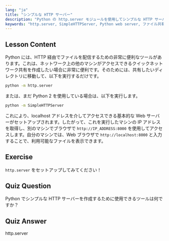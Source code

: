 ```yaml
---
lang: "ja"
title: "シンプルな HTTP サーバー"
description: "Python の http.server モジュールを使用してシンプルな HTTP サーバーを作成する方法を学びます。この初心者向けの Linux チュートリアルで、ネットワーク上でファイルを素早く共有しましょう。"
keywords: "http.server, SimpleHTTPServer, Python web server, ファイル共有，Linux チュートリアル，初心者向けガイド"
---
```


## Lesson Content

Python には、HTTP 経由でファイルを配信するための非常に便利なツールがあります。これは、ネットワーク上の他のマシンがアクセスできるクイックネットワーク共有を作成したい場合に非常に便利です。そのためには、共有したいディレクトリに移動して、以下を実行するだけです。

```bash
python -m http.server
```

または、まだ Python 2 を使用している場合は、以下を実行します。

```bash
python -m SimpleHTTPServer
```

これにより、localhost アドレスを介してアクセスできる基本的な Web サーバーがセットアップされます。したがって、これを実行したマシンの IP アドレスを取得し、別のマシンでブラウザで `http://IP_ADDRESS:8000` を使用してアクセスします。自分のマシンでは、Web ブラウザで `http://localhost:8000` と入力することで、利用可能なファイルを表示できます。

## Exercise

`http.server` をセットアップしてみてください！

## Quiz Question

Python でシンプルな HTTP サーバーを作成するために使用できるツールは何ですか？

## Quiz Answer

http.server
